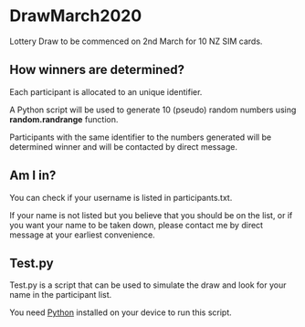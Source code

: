 # DrawMarch2020
Lottery Draw to be commenced on 2nd March for 10 NZ SIM cards.

## How winners are determined?
<p>Each participant is allocated to an unique identifier.</p>
<p>A Python script will be used to generate 10 (pseudo) random numbers using <b>random.randrange</b> function.</p>
<p>Participants with the same identifier to the numbers generated will be determined winner and will be contacted by direct message.</p>

## Am I in?
<p>You can check if your username is listed in participants.txt.</p>
<p>If your name is not listed but you believe that you should be on the list, or if you want your name to be taken down, please contact me by direct message at your earliest convenience.</p>

## Test.py
<p>Test.py is a script that can be used to simulate the draw and look for your name in the participant list.</p>
<p>You need <a href="https://python.org" target="_blank">Python</a> installed on your device to run this script.</p>
